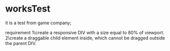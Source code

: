 # worksTest
it is a test from game company;

requirement
1\create a responsive DIV with a size equal to 80% of viewport.
2\create a draggable child element inside, which cannot be dragged outside the parent DIV.
